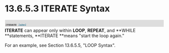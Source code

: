 # 13.6.5.3 ITERATE Syntax

![](/assets/1504955375034.png)**ITERATE** can appear only within **LOOP**, **REPEAT**, and **WHILE **statements, **ITERATE **means "start the loop again." 

For an example, see Section 13.6.5.5, "LOOP Syntax".

